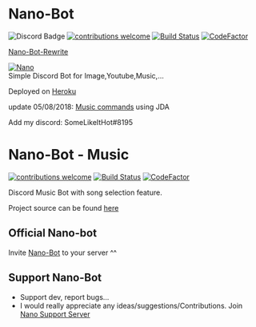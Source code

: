 # Nano-Bot
![Discord Badge](https://discordapp.com/api/guilds/458296099049046018/embed.png)
[![contributions welcome](https://img.shields.io/badge/contributions-welcome-brightgreen.svg?style=flat)](https://github.com/MadeYoga/Nano-Bot/issues)
[![Build Status](https://travis-ci.org/MadeYoga/Nano-Bot.png?branch=master)](https://travis-ci.org/MadeYoga/Nano-Bot)
[![CodeFactor](https://www.codefactor.io/repository/github/madeyoga/nano-bot/badge)](https://www.codefactor.io/repository/github/madeyoga/nano-bot)

[Nano-Bot-Rewrite](https://github.com/MadeYoga/Nano-Rewrite)

<a href="https://discordbots.org/bot/458298539517411328" >
  <img src="https://discordbots.org/api/widget/458298539517411328.svg" alt="Nano" />
</a>

<div>Simple Discord Bot for Image,Youtube,Music,...</div>

Deployed on <a href="https://www.heroku.com">Heroku</a>

update 05/08/2018: <a href="https://github.com/MadeYoga/San">Music commands</a> using JDA

<div>Add my discord: SomeLikeItHot#8195</div>



# Nano-Bot - Music
[![contributions welcome](https://img.shields.io/badge/contributions-welcome-brightgreen.svg?style=flat)](https://github.com/dwyl/esta/issues)
[![Build Status](https://travis-ci.org/MadeYoga/San.png?branch=master)](https://travis-ci.org/MadeYoga/San)
[![CodeFactor](https://www.codefactor.io/repository/github/madeyoga/san/badge)](https://www.codefactor.io/repository/github/madeyoga/san)

Discord Music Bot with song selection feature.

Project source can be found [here](https://github.com/MadeYoga/San)

## Official Nano-bot
Invite <a href="https://github.com/MadeYoga/Nano-Bot">Nano-Bot</a> to your server ^^

## Support Nano-Bot
- Support dev, report bugs...
- I would really appreciate any ideas/suggestions/Contributions.
Join [Nano Support Server](https://discord.gg/Y8sB4ay)


